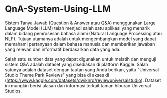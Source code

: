 # QnA-System-Using-LLM

Sistem Tanya Jawab (Question & Answer atau Q&A) menggunakan Large Language Model (LLM) telah menjadi salah satu aplikasi yang menarik dalam bidang pemrosesan bahasa alami (Natural Language Processing atau NLP). Tujuan utamanya adalah untuk mengembangkan model yang dapat memahami pertanyaan dalam bahasa manusia dan memberikan jawaban yang relevan dan informatif berdasarkan data yang ada.

Salah satu sumber data yang dapat digunakan untuk melatih dan menguji sistem Q&A adalah dataset yang disediakan di platform Kaggle. Salah satunya adalah dataset dengan tautan yang Anda berikan, yaitu "Universal Studio Theme Park Reviews" yang bisa di akses di (https://www.kaggle.com/datasets/dwiknrd/reviewuniversalstudio). Dataset ini mungkin berisi ulasan dan informasi terkait taman hiburan Universal Studios.
